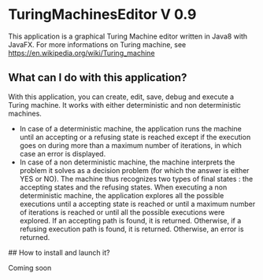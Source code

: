 # TuringMachinesEditor V 0.9

This application is a graphical Turing Machine editor written in Java8 with JavaFX. For more informations on Turing machine, see https://en.wikipedia.org/wiki/Turing_machine 

## What can I do with this application?

With this application, you can create, edit, save, debug and execute a Turing machine. It works with either deterministic and non deterministic machines.

 * In case of a deterministic machine, the application runs the machine until an accepting or a refusing state is reached except if the execution goes on during more than a maximum number of iterations, in which case an error is displayed.
 * In case of a non deterministic machine, the machine interprets the problem it solves as a decision problem (for which the answer is either YES or NO). The machine thus recognizes two types of final states : the accepting states and the refusing states. When executing a non deterministic machine, the application explores all the possible executions until a accepting state is reached or until a maximum number of iterations is reached or until all the possible executions were explored. If an accepting path is found, it is returned. Otherwise, if a refusing execution path is found, it is returned. Otherwise, an error is returned.
 
 ## How to install and launch it?
 
 Coming soon
